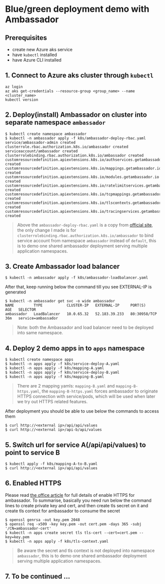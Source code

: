 # Blue/green deployment demo with Ambassador

## Prerequisites

* create new Azure aks service
* have `kubectl` installed
* have Azure CLI installed

## 1. Connect to Azure aks cluster through `kubectl`
```
az login
az aks get-credentials --resource-group <group_name> --name <cluster_name>
kubectl version
```

## 2. Deploy(install) Ambassador on cluster into separate namespace `ambassador`
```
$ kubectl create namespace ambassador
$ kubectl -n ambassador apply -f k8s/ambassador-deploy-rbac.yaml
service/ambassador-admin created
clusterrole.rbac.authorization.k8s.io/ambassador created
serviceaccount/ambassador created
clusterrolebinding.rbac.authorization.k8s.io/ambassador created
customresourcedefinition.apiextensions.k8s.io/authservices.getambassador.io created
customresourcedefinition.apiextensions.k8s.io/mappings.getambassador.io created
customresourcedefinition.apiextensions.k8s.io/modules.getambassador.io created
customresourcedefinition.apiextensions.k8s.io/ratelimitservices.getambassador.io created
customresourcedefinition.apiextensions.k8s.io/tcpmappings.getambassador.io created
customresourcedefinition.apiextensions.k8s.io/tlscontexts.getambassador.io created
customresourcedefinition.apiextensions.k8s.io/tracingservices.getambassador.io created
```

>Above the `ambassador-deploy-rbac.yaml` is a copy from [official site](https://getambassador.io/yaml/ambassador/ambassador-rbac.yaml), the only change I made is for `clusterrolebinding.rbac.authorization.k8s.io/ambassador` to bind service account from namespace `ambassador` instead of `default`, this is to demo one shared ambassador deployment serving multiple application namespaces.

## 3. Create Ambassador load balancer
```
$ kubectl -n ambassador apply -f k8s/ambassador-loadbalancer.yaml
```

After that, keep running below the command till you see EXTERNAL-IP is generated
```
$ kubectl -n ambassador get svc -o wide ambassador
NAME         TYPE           CLUSTER-IP   EXTERNAL-IP     PORT(S)        AGE   SELECTOR
ambassador   LoadBalancer   10.0.65.32   52.183.39.233   80:30958/TCP   36m   service=ambassador
```
>Note: both the Ambassador and load balancer need to be deployed into same namespace.

## 4. Deploy 2 demo apps in to `apps` namespace
```
$ kubectl create namespace apps
$ kubectl -n apps apply -f k8s/service-deploy-A.yaml
$ kubectl -n apps apply -f k8s/mapping-A.yaml
$ kubectl -n apps apply -f k8s/service-deploy-B.yaml
$ kubectl -n apps apply -f k8s/mapping-B.yaml
```

>There are 2 mapping yamls: `mapping-B.yaml` and `mapping-B-https.yaml`, the `mapping-B-https.yaml` forces ambassador to originate HTTPS connection with service/pods, which will be used when later we try out HTTPS related features. 

After deployment you should be able to use below the commands to access them
```
$ curl http://<external ip>/api/api/values
$ curl http://<external ip>/api-b/api/values
```

## 5. Switch url for service A(/api/api/values) to point to service B
```
$ kubectl apply -f k8s/mapping-A-to-B.yaml
$ curl http://<external ip>/api/api/values
```

## 6. Enabled HTTPS

Please read [the office article](https://www.getambassador.io/user-guide/tls-termination/) for full details of enable HTTPS for ambassador. To summarise, basically you need run below the command lines to create private key and cert, and then create tls secret on it and create tls context for ambassador to consume the secret
```
$ openssl genrsa -out key.pem 2048
$ openssl req -x509 -key key.pem -out cert.pem -days 365 -subj '/CN=ambassador-cert'
$ kubectl -n apps create secret tls tls-cert --cert=cert.pem --key=key.pem
$ kubectl -n apps apply -f k8s/tls-context.yaml
``` 

> Be aware the secret and tls context is not deployed into namespace `ambassador`, this is to demo one shared ambassador deployment serving multiple application namespaces.

## 7. To be continued ...